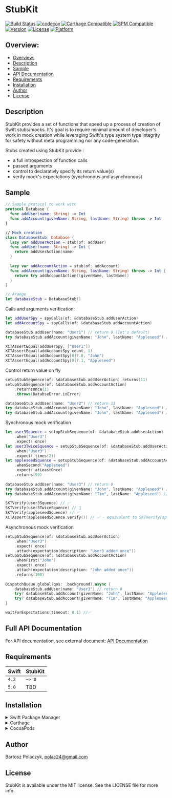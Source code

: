 # StubKit

[![Build Status](https://travis-ci.org/polac24/StubKit.svg?branch=master)](https://travis-ci.org/polac24/StubKit)
[![codecov](https://codecov.io/gh/polac24/StubKit/branch/master/graph/badge.svg)](https://codecov.io/gh/polac24/StubKit)
[![Carthage Compatible](https://img.shields.io/badge/Carthage-compatible-4BC51D.svg?style=flat)](https://github.com/Carthage/Carthage)
[![SPM Compatible](https://img.shields.io/badge/SPM-campatible-green.svg?style=flat)](https://swift.org/package-manager/)
[![Version](https://img.shields.io/cocoapods/v/StubKit.svg?style=flat)](https://cocoapods.org/pods/StubKit)
[![License](https://img.shields.io/cocoapods/l/StubKit.svg?style=flat)](https://cocoapods.org/pods/StubKit)
[![Platform](https://img.shields.io/cocoapods/p/StubKit.svg?style=flat)](https://cocoapods.org/pods/StubKit)

## Overview:

- [Overview:](#overview-)
- [Description](#description)
- [Sample](#sample)
- [API Documentation](docs/documentation.md)
- [Requirements](#requirements)
- [Installation](#installation)
- [Author](#author)
- [License](#license)

## Description

StubKit provides a set of functions that speed up a process of creation of Swift stubs/mocks. It's goal is to require minimal amount of developer's work in mock creation while  leveraging Swift's type system type integrity for safety without meta programming nor any code-generation. 

Stubs created using StubKit provide :
* a full introspection of function calls
* passed arguments
* control to declarativly specify its return value(s)
* verify mock's expectations (synchronous and asynchronous) 

## Sample

```swift 
// Sample protocol to work with
protocol Database {
  func addUser(name: String) -> Int
  func addAccount(givenName: String, lastName: String) throws -> Int
}

// Mock creation
class DatabaseStub: Database {    
  lazy var addUserAction = stub(of: addUser)  
  func addUser(name: String) -> Int {     
    return addUserAction(name)    
  }
  
  lazy var addAccountAction = stub(of: addAccount)  
  func addAccount(givenName: String, lastName: String) throws -> Int {
    return try addAccountAction((givenName, lastName))    
  }
}

// Arange
let databaseStub = DatabaseStub()
```
Calls and arguments verification:
```swift
let addUserSpy = spyCalls(of: &databaseStub.addUserAction)
let addAccountSpy = spyCalls(of: &databaseStub.addAccountAction)

databaseStub.addUser(name: "User1") // return 0 (Int's default)
try databaseStub.addAccount(givenName: "John", lastName: "Appleseed") // returns 0

XCTAssertEqual(addUserSpy, ["User1"])
XCTAssertEqual(addAccountSpy.count, 1)
XCTAssertEqual(addAccountSpy[0]?.0, "John")
XCTAssertEqual(addAccountSpy[0]?.1, "Appleseed")
```
Control return value on fly
```swift
setupStubSequence(of: &databaseStub.addUserAction).returns(11)
setupStubSequence(of: &databaseStub.addAccountAction)
    .returnsOnce(1)
    .throws(DatabseError.ioError)

databaseStub.addUser(name: "User2") // return 11
try databaseStub.addAccount(givenName: "John", lastName: "Appleseed") // returns 1
try databaseStub.addAccount(givenName: "John", lastName: "Appleseed") // throws `DatabseError.ioError`
```
Synchronous mock verification
```swift
let user3Squence = setupStubSequence(of: &databaseStub.addUserAction)
    .when("User3")
    .expect(.once)
let user3TwiceSquence = setupStubSequence(of: &databaseStub.addUserAction)
    .when("User3")
    .expect(.times(2))
let appleseedSquence = setupStubSequence(of: &databaseStub.addAccountAction)
    .whenSecond("Appleseed")
    .expect(.atLeastOnce)
    .returns(99)
    
databaseStub.addUser(name: "User3") // return 0
try databaseStub.addAccount(givenName: "John", lastName: "Appleseed") // returns 99
try databaseStub.addAccount(givenName: "Tim", lastName: "Appleseed") // returns 99

SKTVerify(user3Squence) // ✅
SKTVerify(user3TwiceSquence) // 🛑
SKTVerify(appleseedSquence) // ✅
XCTAssert(appleseedSquence.verify()) // ✅ - equivalent to SKTVerify(appleseedSquence)
```
Asynchronous mock verification
```swift
setupStubSequence(of: &databaseStub.addUserAction)
    .when("User3")
    .expect(.once)
    .attach(expectation(description: "User3 added once"))
setupStubSequence(of: &databaseStub.addAccountAction)
    .whenFirst("John")
    .expect(.once)
    .attach(expectation(description: "John added once"))
    .returns(100)
    
DispatchQueue.global(qos: .background).async {
    databaseStub.addUser(name: "User3") // return 0
    try? databaseStub.addAccount(givenName: "John", lastName: "Appleseed") // returns 100
    try? databaseStub.addAccount(givenName: "Tim", lastName: "Appleseed") // returns 99
}

waitForExpectations(timeout: 0.1) //✅
```

## Full API Documentation

For API documentation, see external document: [API Documentation](docs/documentation.md)

## Requirements

Swift | StubKit
------------ | -------------
`4.2` | `~> 0`
`5.0` | TBD

## Installation

<details><summary>Swift Package Manager</summary>

To depend on the StubKit package, you need to declare your dependency in your `Package.swift`:


```swift
// it's early days here so we haven't tagged a version yet, but will soon
.package(url: "https://github.com/polac24/StubKit.git",  from: "0.0.6")
```

and to your application/library target, add "StubKit" to your dependencies.

</details>

<details><summary>Carthage</summary>

Add the following line to your `Cartfile`:

```
github "polac24/StubKit" ~> 0
```

For detailed instruction to integrate carthage dependency, see [Carthage](https://github.com/Carthage/Carthage#adding-frameworks-to-an-application)

</details>
<details><summary>CocoaPods</summary>

StubKit is available through [CocoaPods](https://cocoapods.org). To install
it, simply add `StubKit` dependency for your testing target, like:

```ruby
target 'StubKitExampleTests' do
    inherit! :search_paths
    pod 'StubKit'
end
```
</details>

## Author

Bartosz Polaczyk, polac24@gmail.com

## License

StubKit is available under the MIT license. See the LICENSE file for more info.
